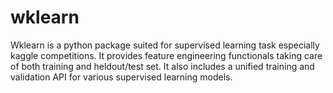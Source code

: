 # wklearn
Wklearn is a python package suited for supervised learning task especially kaggle competitions. 
It provides feature engineering functionals taking care of both training and heldout/test set.
It also includes a unified training and validation API for various supervised learning models.
